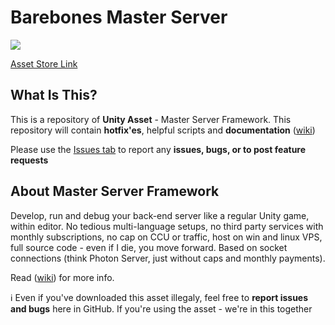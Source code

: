 # Barebones Master Server

[![](http://i.imgur.com/9SrutM0.png)](https://www.assetstore.unity3d.com/#!/content/71391)

[Asset Store Link](https://www.assetstore.unity3d.com/#!/content/71391)

## What Is This?

This is a repository of **Unity Asset** - Master Server Framework. This repository will contain **hotfix'es**, helpful scripts and **documentation** ([wiki](https://github.com/alvyxaz/barebones-masterserver/wiki))

Please use the [Issues tab](https://github.com/alvyxaz/barebones-masterserver/issues) to report any **issues, bugs, or to post feature requests**

## About Master Server Framework

Develop, run and debug your back-end server like a regular Unity game, within editor. No tedious multi-language setups, no third party services with monthly subscriptions, no cap on CCU or traffic, host on win and linux VPS, full source code - even if I die, you move forward. Based on socket connections (think Photon Server, just without caps and monthly payments).

Read ([wiki](https://github.com/alvyxaz/barebones-masterserver/wiki)) for more info.

:information_source: Even if you've downloaded this asset illegaly, feel free to **report issues and bugs** here in GitHub. If you're using the asset - we're in this together
